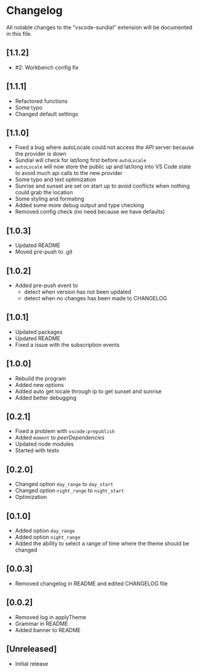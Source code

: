 # Changelog

All notable changes to the "vscode-sundial" extension will be documented in this
file.

## [1.1.2]

- #2: Workbench config fix

## [1.1.1]

- Refactored functions
- Some typo
- Changed default settings

## [1.1.0]

- Fixed a bug where autoLocale could not access the API server because the
  provider is down
- Sundial will check for lat/long first before `autoLocale`
- `autoLocale` will now store the public up and lat/long into VS Code state to
  avoid much api calls to the new provider
- Some typo and text optimization
- Sunrise and sunset are set on start up to avoid conflicts when nothing could
  grab the location
- Some styling and formating
- Added some more debug output and type checking
- Removed config check (no need because we have defaults)

## [1.0.3]

- Updated README
- Moved pre-push to .git

## [1.0.2]

- Added pre-push event to
  - detect when version has not been updated
  - detect when no changes has been made to CHANGELOG

## [1.0.1]

- Updated packages
- Updated README
- Fixed a issue with the subscription events

## [1.0.0]

- Rebuild the program
- Added new options
- Added auto get locale through ip to get sunset and sunrise
- Added better debugging

## [0.2.1]

- Fixed a problem with `vscode:prepublish`
- Added `moment` to _peerDependencies_
- Updated node modules
- Started with tests

## [0.2.0]

- Changed option `day_range` to `day_start`
- Changed option `night_range` to `night_start`
- Optimization

## [0.1.0]

- Added option `day_range`
- Added option `night_range`
- Added the ability to select a range of time where the theme should be changed

## [0.0.3]

- Removed changelog in README and edited CHANGELOG file

## [0.0.2]

- Removed log in applyTheme
- Grammar in README
- Added banner to README

## [Unreleased]

- Initial release

